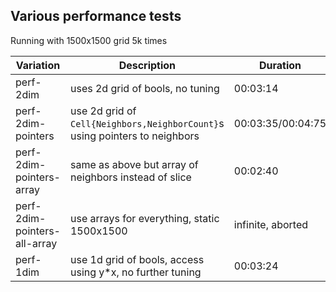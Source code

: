 ## Various performance tests

Running with 1500x1500 grid 5k times

| Variation                    | Description                                                                 | Duration          |
|------------------------------|-----------------------------------------------------------------------------|-------------------|
| perf-2dim                    | uses 2d grid of bools, no tuning                                            | 00:03:14          |
| perf-2dim-pointers           | use 2d grid of `Cell{Neighbors,NeighborCount}`s using pointers to neighbors | 00:03:35/00:04:75 |
| perf-2dim-pointers-array     | same as above but array of neighbors instead of slice                       | 00:02:40          |
| perf-2dim-pointers-all-array | use arrays for everything, static 1500x1500                                 | infinite, aborted |
| perf-1dim                    | use 1d grid of bools, access using y*x, no further tuning                   | 00:03:24          |
